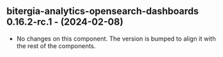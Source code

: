   ## bitergia-analytics-opensearch-dashboards 0.16.2-rc.1 - (2024-02-08)
  
  * No changes on this component. The version is bumped to align it
    with the rest of the components.
